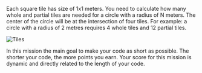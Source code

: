 Each square tile has size of 1x1 meters. 
You need to calculate how many whole and partial tiles are needed for a circle with a radius of N meters. 
The center of the circle will be at the intersection of four tiles. For example: a circle with a radius of 2 metres
requires 4 whole tiles and 12 partial tiles.

![Tiles](counting-tiles.png.svg)

In this mission the main goal to make your code as short as possible.
The shorter your code, the more points you earn.
Your score for this mission is dynamic and directly related to the length of your code.
